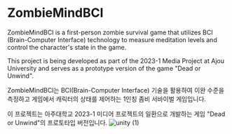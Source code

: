 # ZombieMindBCI
ZombieMindBCI is a first-person zombie survival game that utilizes BCI (Brain-Computer Interface) technology to measure meditation levels and control the character's state in the game.

This project is being developed as part of the 2023-1 Media Project at Ajou University and serves as a prototype version of the game "Dead or Unwind".

ZombieMindBCI는 BCI(Brain-Computer Interface) 기술을 활용하여 이완 수준을 측정하고 게임에서 캐릭터의 상태를 제어하는 1인칭 좀비 서바이벌 게임입니다.

이 프로젝트는 아주대학교 2023-1 미디어 프로젝트의 일환으로 개발하는 게임 "Dead or Unwind"의 프로토타입 버전입니다.
![unity (1)](https://user-images.githubusercontent.com/69391539/231765141-62645a03-72a3-4c99-8400-c12e776c2ec4.svg)


